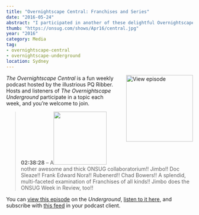 ```yaml
---
title: "Overnightscape Central: Franchises and Series"
date: "2016-05-24"
abstract: "I participated in another of these delightful Overnightscape Underground productions by PQ Ribber."
thumb: "https://onsug.com/shows/Apr16/central.jpg"
year: "2016"
category: Media
tag:
- overnightscape-central
- overnightscape-underground
location: Sydney
---
```

<p class="show-cover"><a href="https://onsug.com/archives/20250/"><img src="https://onsug.com/shows/Apr16/central.jpg" alt="View episode" style="float:right; margin:0 0 1em 2em; width:180px; height:180px;" /></a></p>

*The Overnightscape Central* is a fun weekly podcast hosted by the illustrious PQ Ribber. Hosts and listeners of *The Overnightscape Underground* participate in a topic each week, and you’re welcome to join.

> **02:38:28** – A<a href="https://onsug.com/shows/Apr16/central.jpg" target="_blank"><img class="alignleft" src="https://onsug.com/shows/Apr16/central.jpg" alt="" width="143" height="143" /></a>nother awesome and thick ONSUG collaboratorium!! Jimbo!! Doc Sleaze!! Frank Edward Nora!! Rubenerd!! Chad Bowers!! A splendid, multi-faceted examination of Franchises of all kinds!! Jimbo does the ONSUG Week in Review, too!!

You can <a href="https://onsug.com/archives/20250/">view this episode</a> on the *Underground*, <a href="https://media.blubrry.com/onsug/p/onsug.com/shows/May16/onsug_May16_Central_Fra.mp3">listen to it here</a>, and subscribe with <a href="https://onsug.com/archives/category/overnightscapecentral/feed/">this feed</a> in your podcast client.
